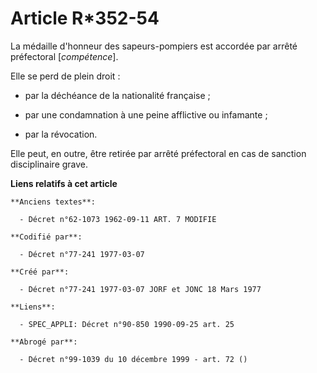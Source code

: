 # Article R*352-54

La médaille d'honneur des sapeurs-pompiers est accordée par arrêté préfectoral [*compétence*].

Elle se perd de plein droit :

- par la déchéance de la nationalité française ;

- par une condamnation à une peine afflictive ou infamante ;

- par la révocation.

Elle peut, en outre, être retirée par arrêté préfectoral en cas de sanction disciplinaire grave.

**Liens relatifs à cet article**

	**Anciens textes**:

	  - Décret n°62-1073 1962-09-11 ART. 7 MODIFIE

	**Codifié par**:

	  - Décret n°77-241 1977-03-07

	**Créé par**:

	  - Décret n°77-241 1977-03-07 JORF et JONC 18 Mars 1977

	**Liens**:

	  - SPEC_APPLI: Décret n°90-850 1990-09-25 art. 25

	**Abrogé par**:

	  - Décret n°99-1039 du 10 décembre 1999 - art. 72 ()

